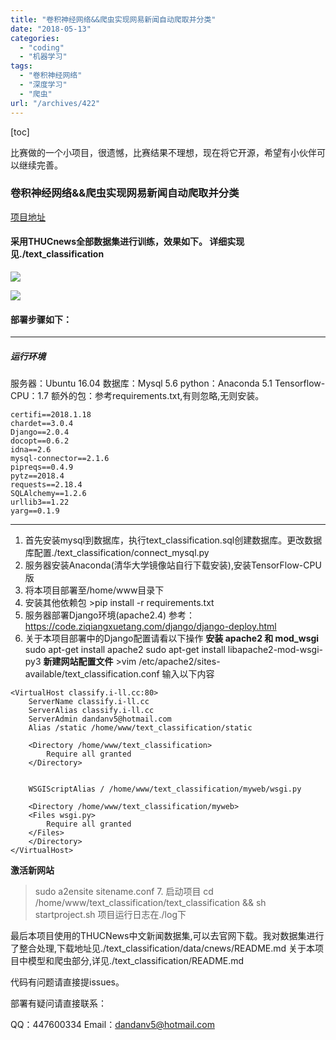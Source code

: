 ```yaml
---
title: "卷积神经网络&&爬虫实现网易新闻自动爬取并分类"
date: "2018-05-13"
categories: 
  - "coding"
  - "机器学习"
tags: 
  - "卷积神经网络"
  - "深度学习"
  - "爬虫"
url: "/archives/422"
---
```


\[toc\]

比赛做的一个小项目，很遗憾，比赛结果不理想，现在将它开源，希望有小伙伴可以继续完善。

### 卷积神经网络&&爬虫实现网易新闻自动爬取并分类

[项目地址](https://github.com/MLZC/news_classification)

#### 采用THUCnews全部数据集进行训练，效果如下。 详细实现见./text\_classification

![](https://image.i-ll.cc/18-5-13/91609560.jpg)

![](https://image.i-ll.cc/18-5-13/59403725.jpg)

#### 部署步骤如下：

* * *

##### 运行环境

服务器：Ubuntu 16.04 数据库：Mysql 5.6 python：Anaconda 5.1 Tensorflow-CPU：1.7 额外的包：参考requirements.txt,有则忽略,无则安装。

```
certifi==2018.1.18
chardet==3.0.4
Django==2.0.4
docopt==0.6.2
idna==2.6
mysql-connector==2.1.6
pipreqs==0.4.9
pytz==2018.4
requests==2.18.4
SQLAlchemy==1.2.6
urllib3==1.22
yarg==0.1.9

```

* * *

1. 首先安装mysql到数据库，执行text\_classification.sql创建数据库。更改数据库配置./text\_classification/connect\_mysql.py
2. 服务器安装Anaconda(清华大学镜像站自行下载安装),安装TensorFlow-CPU版
3. 将本项目部署至/home/www目录下
4. 安装其他依赖包 >pip install -r requirements.txt
5. 服务器部署Django环境(apache2.4) 参考：https://code.ziqiangxuetang.com/django/django-deploy.html
6. 关于本项目部署中的Django配置请看以下操作 **安装 apache2 和 mod\_wsgi** sudo apt-get install apache2 sudo apt-get install libapache2-mod-wsgi-py3 **新建网站配置文件** >vim /etc/apache2/sites-available/text\_classification.conf 输入以下内容

```
<VirtualHost classify.i-ll.cc:80>
    ServerName classify.i-ll.cc
    ServerAlias classify.i-ll.cc
    ServerAdmin dandanv5@hotmail.com
    Alias /static /home/www/text_classification/static

    <Directory /home/www/text_classification>
        Require all granted
    </Directory>


    WSGIScriptAlias / /home/www/text_classification/myweb/wsgi.py

    <Directory /home/www/text_classification/myweb>
    <Files wsgi.py>
        Require all granted
    </Files>
    </Directory>
</VirtualHost>

```

**激活新网站**

> sudo a2ensite sitename.conf 7. 启动项目 cd /home/www/text\_classification/text\_classification && sh startproject.sh 项目运行日志在./log下

最后本项目使用的THUCNews中文新闻数据集,可以去官网下载。我对数据集进行了整合处理,下载地址见./text\_classification/data/cnews/README.md 关于本项目中模型和爬虫部分,详见./text\_classification/README.md

代码有问题请直接提issues。

部署有疑问请直接联系：

QQ：447600334 Email：dandanv5@hotmail.com
